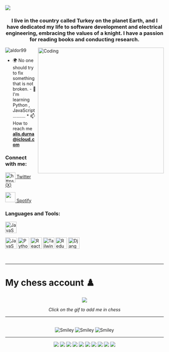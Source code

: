 <img src="https://media.nature.com/lw767/magazine-assets/d41586-020-02717-3/d41586-020-02717-3_18408324.gif"/>
<h3 align="center">
I live in the country called Turkey on the planet Earth, and I have dedicated my life to software development and electrical engineering, embracing the values of a knight. I have a passion for reading books and conducting research.
</h3>
<img
  align="right"
  alt="Coding"
  width="400"
  src="https://media.giphy.com/media/wQOWdWdmwYnVS/giphy.gif"
/>

<p align="left">
  <img
    src="https://komarev.com/ghpvc/?username=aldor99&label=Profile%20views&color=0e75b6&style=flat"
    alt="aldor99"
  />
</p>

- 🌍 No one should try to fix something that is not broken. - 🧠 I'm learning
  Python , JavaScript .......... \* 📫 How to reach me **alis.durna@icloud.com**

<h3 align="left">Connect with me:</h3>

<p align="left">
  <a href="https://twitter.com/alis_durna" target="blank"
    ><img
      align="center"
      src="https://raw.githubusercontent.com/rahuldkjain/github-profile-readme-generator/master/src/images/icons/Social/twitter.svg"
      alt="https://twitter.com/alis_durna"
      width="32"
      height="32"
    />
    Twitter (X)</a
  >
</p>



<p align="left">
  <a
    href="https://open.spotify.com/playlist/5VfhNAZOFKyeFGg7sRGAfJ?si=11c45a728a9b4e43"
    target="_blank"
    rel="noreferrer"
    ><img
      src="https://www.freepnglogos.com/uploads/spotify-logo-png/spotify-brands-logo-34.png"
      width="32"
      height="32"
    />
    Spotify</a
  >
</p>

<h3 align="left">Languages and Tools:</h3>
<p align="left">
  <a
    href="https://developer.mozilla.org/en-US/docs/Web/Swift"
    target="_blank"
    rel="noreferrer"
    ><img
      src="https://raw.githubusercontent.com/danielcranney/readme-generator/main/public/icons/skills/swift-colored.svg"
      width="36"
      height="36"
      alt="JavaScript"
  /></a>
  
  <a
    href="https://developer.mozilla.org/en-US/docs/Web/JavaScript"
    target="_blank"
    rel="noreferrer"
    ><img
      src="https://raw.githubusercontent.com/danielcranney/readme-generator/main/public/icons/skills/javascript-colored.svg"
      width="36"
      height="36"
      alt="JavaScript"
  /></a>
  <a href="https://www.python.org/" target="_blank" rel="noreferrer"
    ><img
      src="https://raw.githubusercontent.com/danielcranney/readme-generator/main/public/icons/skills/python-colored.svg"
      width="36"
      height="36"
      alt="Python"
  /></a>
  <a href="https://reactjs.org/" target="_blank" rel="noreferrer"
    ><img
      src="https://raw.githubusercontent.com/danielcranney/readme-generator/main/public/icons/skills/react-colored.svg"
      width="36"
      height="36"
      alt="React"
  /></a>
  <a href="https://tailwindcss.com/" target="_blank" rel="noreferrer"
    ><img
      src="https://raw.githubusercontent.com/danielcranney/readme-generator/main/public/icons/skills/tailwindcss-colored.svg"
      width="36"
      height="36"
      alt="TailwindCSS"
  /></a>
  <a href="https://redux.js.org/" target="_blank" rel="noreferrer"
    ><img
      src="https://raw.githubusercontent.com/danielcranney/readme-generator/main/public/icons/skills/redux-colored.svg"
      width="36"
      height="36"
      alt="Redux"
  /></a>
  <a href="https://www.djangoproject.com/" target="_blank" rel="noreferrer"
    ><img
      src="https://raw.githubusercontent.com/danielcranney/readme-generator/main/public/icons/skills/django-colored-dark.svg"
      width="36"
      height="36"
      alt="Django"
  /></a>
</p>
<br />
<hr />

<p></p>
<h1>My chess account ♟️</h1>

<p align="center">
  <a href="https://www.chess.com/member/quantumalis">
    <img src="https://media.giphy.com/media/9POMmQiLkvhRzKFXyT/giphy.gif" />
  </a>
</p>

<p align="center">
  <i>Click on the gif to add me in chess</i>
</p>
<hr />
<br />
<div align="center">
  <img
    src="https://github.com/fnky/fnky/raw/fnky/img/smile.gif"
    alt="Smiley"
    align="center"
  />
  <img
    src="https://media.giphy.com/media/581RcBdq3cV3i/giphy.gif"
    alt="Smiley"
    align="center"
  />
  <img
    src="https://github.com/fnky/fnky/raw/fnky/img/smile.gif"
    alt="Smiley"
    align="center"
  />
</div>
<hr />

<div align="center">

  <img src="https://media.giphy.com/media/xUOwGfovSejz0WVAm4/giphy.gif"/>
  <img src="https://media.giphy.com/media/xT9DPlhI5bVW4IBpmM/giphy.gif"/>  
  <img src="https://media.giphy.com/media/dscKjF2CFIGmTGKnV8/giphy.gif"/>
  <img src="https://media.giphy.com/media/C9VLSOoxiC4FYkbUxW/giphy.gif"/>
  <img src="https://media.giphy.com/media/v1.Y2lkPTc5MGI3NjExNGFjNWIyYWM1OWNkYjIzZDhiY2M0ZDJkNmYxMDZmYzE5MmVlZmYwNiZjdD1n/SVCSsoKU5v6ZJLk07n/giphy.gif"/>
  <img src="https://media.giphy.com/media/3o7aD9v4MANhSuurYs/giphy.gif"/>
  <img src="https://media.giphy.com/media/PdjklAyvkvwre/giphy.gif"/>
  <img src="https://media.giphy.com/media/lKsHzlHKzvsnz2bUbH/giphy.gif"/>
  <img src="https://media.giphy.com/media/6utNxL2fGvEL5tFBZr/giphy.gif"/>
  <img src="https://media.giphy.com/media/idGw983D7CHrrXa2eO/giphy.gif"/>
</div>



